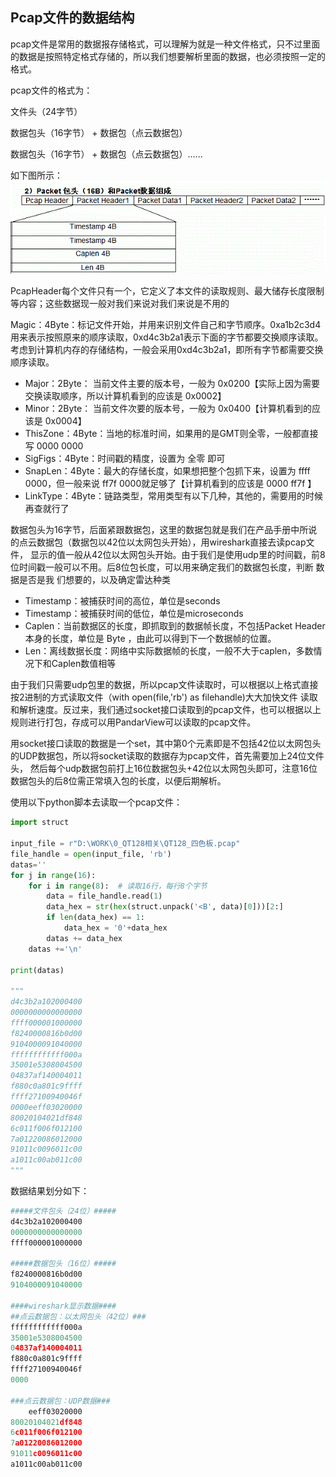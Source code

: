 ## Pcap文件的数据结构

pcap文件是常用的数据报存储格式，可以理解为就是一种文件格式，只不过里面的数据是按照特定格式存储的，所以我们想要解析里面的数据，也必须按照一定的格式。

pcap文件的格式为：

  文件头（24字节）

  数据包头（16字节） + 数据包（点云数据包） 

  数据包头（16字节） + 数据包（点云数据包）......

如下图所示：
![](./ImagesFolder/3180b237.png)

PcapHeader每个文件只有一个，它定义了本文件的读取规则、最大储存长度限制等内容；这些数据现一般对我们来说对我们来说是不用的

Magic：4Byte：标记文件开始，并用来识别文件自己和字节顺序。0xa1b2c3d4用来表示按照原来的顺序读取，0xd4c3b2a1表示下面的字节都要交换顺序读取。
考虑到计算机内存的存储结构，一般会采用0xd4c3b2a1，即所有字节都需要交换顺序读取。
- Major：2Byte： 当前文件主要的版本号，一般为 0x0200【实际上因为需要交换读取顺序，所以计算机看到的应该是 0x0002】
- Minor：2Byte： 当前文件次要的版本号，一般为 0x0400【计算机看到的应该是 0x0004】
- ThisZone：4Byte：当地的标准时间，如果用的是GMT则全零，一般都直接写 0000 0000
- SigFigs：4Byte：时间戳的精度，设置为 全零 即可
- SnapLen：4Byte：最大的存储长度，如果想把整个包抓下来，设置为 ffff 0000，但一般来说 ff7f 0000就足够了【计算机看到的应该是 0000 ff7f 】
- LinkType：4Byte：链路类型，常用类型有以下几种，其他的，需要用的时候再查就行了

数据包头为16字节，后面紧跟数据包，这里的数据包就是我们在产品手册中所说的点云数据包（数据包以42位以太网包头开始），用wireshark直接去读pcap文件，
显示的值一般从42位以太网包头开始。由于我们是使用udp里的时间戳，前8位时间戳一般可以不用。后8位包长度，可以用来确定我们的数据包长度，判断 数据是否是我
们想要的，以及确定雷达种类

- Timestamp：被捕获时间的高位，单位是seconds
- Timestamp：被捕获时间的低位，单位是microseconds
- Caplen：当前数据区的长度，即抓取到的数据帧长度，不包括Packet Header本身的长度，单位是 Byte ，由此可以得到下一个数据帧的位置。
- Len：离线数据长度：网络中实际数据帧的长度，一般不大于caplen，多数情况下和Caplen数值相等

由于我们只需要udp包里的数据，所以pcap文件读取时，可以根据以上格式直接按2进制的方式读取文件（with open(file,'rb') as filehandle)大大加快文件
读取和解析速度。反过来，我们通过socket接口读取到的pcap文件，也可以根据以上规则进行打包，存成可以用PandarView可以读取的pcap文件。

用socket接口读取的数据是一个set，其中第0个元素即是不包括42位以太网包头的UDP数据包，所以将socket读取的数据存为pcap文件，首先需要加上24位文件头，
然后每个udp数据包前打上16位数据包头+42位以太网包头即可，注意16位数据包头的后8位需正常填入包的长度，以便后期解析。

使用以下python脚本去读取一个pcap文件：

```python
import struct

input_file = r"D:\WORK\0_QT128相关\QT128_四色板.pcap"
file_handle = open(input_file, 'rb')
datas=''
for j in range(16):
    for i in range(8):  # 读取16行，每行8个字节
        data = file_handle.read(1)
        data_hex = str(hex(struct.unpack('<B', data)[0]))[2:]
        if len(data_hex) == 1:
            data_hex = '0'+data_hex
        datas += data_hex
    datas +='\n'

print(datas)

"""
d4c3b2a102000400
0000000000000000
ffff000001000000
f8240000816b0d00
9104000091040000
ffffffffffff000a
35001e5308004500
04837af140004011
f880c0a801c9ffff
ffff27100940046f
0000eeff03020000
80020104021df848
6c011f006f012100
7a01220086012000
91011c0096011c00
a1011c00ab011c00
"""
```

数据结果划分如下：
```python
#####文件包头（24位）#####
d4c3b2a102000400
0000000000000000
ffff000001000000

#####数据包头（16位）#####
f8240000816b0d00
9104000091040000

####wireshark显示数据####
##点云数据包：以太网包头（42位）###
ffffffffffff000a
35001e5308004500
04837af140004011
f880c0a801c9ffff
ffff27100940046f
0000

###点云数据包：UDP数据###
    eeff03020000
80020104021df848
6c011f006f012100
7a01220086012000
91011c0096011c00
a1011c00ab011c00
```